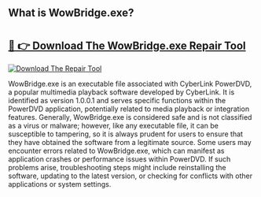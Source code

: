 ## What is WowBridge.exe? 

# <h2><a href="https://exedetect.com/download.php?WowBridge.exe">🔗 👉 Download The WowBridge.exe Repair Tool</a></h2>

[![Download The Repair Tool](https://exedetect.com/download-button.jpg)](https://exedetect.com/download.php?WowBridge.exe)

WowBridge.exe is an executable file associated with CyberLink PowerDVD, a popular multimedia playback software developed by CyberLink. It is identified as version 1.0.0.1 and serves specific functions within the PowerDVD application, potentially related to media playback or integration features. Generally, WowBridge.exe is considered safe and is not classified as a virus or malware; however, like any executable file, it can be susceptible to tampering, so it is always prudent for users to ensure that they have obtained the software from a legitimate source. Some users may encounter errors related to WowBridge.exe, which can manifest as application crashes or performance issues within PowerDVD. If such problems arise, troubleshooting steps might include reinstalling the software, updating to the latest version, or checking for conflicts with other applications or system settings.